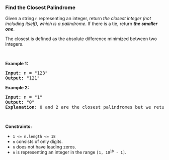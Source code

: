 
<h3>Find the Closest Palindrome</h3>
<div><p>Given a string <code>n</code> representing an integer, return <em>the closest integer (not including itself), which is a palindrome</em>. If there is a tie, return <em><strong>the smaller one</strong></em>.</p>
<p>The closest is defined as the absolute difference minimized between two integers.</p>
<p> </p>
<p><strong>Example 1:</strong></p>
<pre><strong>Input:</strong> n = "123"
<strong>Output:</strong> "121"
</pre>
<p><strong>Example 2:</strong></p>
<pre><strong>Input:</strong> n = "1"
<strong>Output:</strong> "0"
<strong>Explanation:</strong> 0 and 2 are the closest palindromes but we return the smallest which is 0.
</pre>
<p> </p>
<p><strong>Constraints:</strong></p>
<ul>
<li><code>1 &lt;= n.length &lt;= 18</code></li>
<li><code>n</code> consists of only digits.</li>
<li><code>n</code> does not have leading zeros.</li>
<li><code>n</code> is representing an integer in the range <code>[1, 10<sup>18</sup> - 1]</code>.</li>
</ul>
</div>
